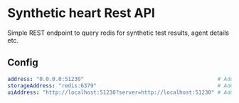 # Synthetic heart Rest API

Simple REST endpoint to query redis for synthetic test results, agent details etc.

## Config

```yaml
address: "0.0.0.0:51230"                                          # Address at which the rest api would run
storageAddress: "redis:6379"                                      # Address at which the storage is running
uiAddress: "http://localhost:51230?server=http://localhost:51230" # Address to redirect to when user requests /ui
```